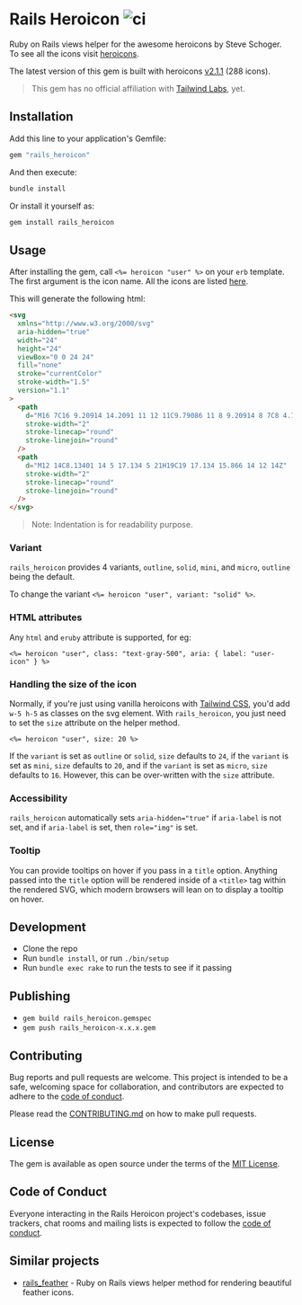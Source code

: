 # Rails Heroicon ![ci](https://github.com/abeidahmed/rails-heroicon/actions/workflows/ci.yml/badge.svg)

Ruby on Rails views helper for the awesome heroicons by Steve Schoger. To see
all the icons visit [heroicons](https://heroicons.com/).

The latest version of this gem is built with heroicons
[v2.1.1](https://github.com/tailwindlabs/heroicons/releases/tag/v2.1.1) (288 icons).

> This gem has no official affiliation with [Tailwind Labs](https://github.com/tailwindlabs),
> yet.

## Installation

Add this line to your application's Gemfile:

```ruby
gem "rails_heroicon"
```

And then execute:

```bash
bundle install
```

Or install it yourself as:

```bash
gem install rails_heroicon
```

## Usage

After installing the gem, call `<%= heroicon "user" %>` on your `erb` template.
The first argument is the icon name. All the icons are listed [here](https://heroicons.com/).

This will generate the following html:

```html
<svg
  xmlns="http://www.w3.org/2000/svg"
  aria-hidden="true"
  width="24"
  height="24"
  viewBox="0 0 24 24"
  fill="none"
  stroke="currentColor"
  stroke-width="1.5"
  version="1.1"
>
  <path
    d="M16 7C16 9.20914 14.2091 11 12 11C9.79086 11 8 9.20914 8 7C8 4.79086 9.79086 3 12 3C14.2091 3 16 4.79086 16 7Z"
    stroke-width="2"
    stroke-linecap="round"
    stroke-linejoin="round"
  />
  <path
    d="M12 14C8.13401 14 5 17.134 5 21H19C19 17.134 15.866 14 12 14Z"
    stroke-width="2"
    stroke-linecap="round"
    stroke-linejoin="round"
  />
</svg>
```

> Note: Indentation is for readability purpose.

### Variant

`rails_heroicon` provides 4 variants, `outline`, `solid`, `mini`, and `micro`, `outline` being
the default.

To change the variant `<%= heroicon "user", variant: "solid" %>`.

### HTML attributes

Any `html` and `eruby` attribute is supported, for eg:

```erb
<%= heroicon "user", class: "text-gray-500", aria: { label: "user-icon" } %>
```

### Handling the size of the icon

Normally, if you're just using vanilla heroicons with [Tailwind CSS](https://tailwindcss.com/),
you'd add `w-5 h-5` as classes on the svg element. With `rails_heroicon`, you just
need to set the `size` attribute on the helper method.

```erb
<%= heroicon "user", size: 20 %>
```

If the `variant` is set as `outline` or `solid`, `size` defaults to `24`,
if the `variant` is set as `mini`, `size` defaults to `20`, and if the `variant`
is set as `micro`, `size` defaults to `16`. However, this can be over-written with
the `size` attribute.

### Accessibility

`rails_heroicon` automatically sets `aria-hidden="true"` if `aria-label` is not
set, and if `aria-label` is set, then `role="img"` is set.

### Tooltip

You can provide tooltips on hover if you pass in a `title` option. Anything
passed into the `title` option will be rendered inside of a
`<title>` tag within the rendered SVG, which modern browsers will lean on to
display a tooltip on hover.

## Development

- Clone the repo
- Run `bundle install`, or run `./bin/setup`
- Run `bundle exec rake` to run the tests to see if it passing

## Publishing

- `gem build rails_heroicon.gemspec`
- `gem push rails_heroicon-x.x.x.gem`

## Contributing

Bug reports and pull requests are welcome. This project is intended to be a
safe, welcoming space for collaboration, and contributors are expected to adhere
to the [code of conduct](https://github.com/abeidahmed/rails-heroicon/blob/main/CODE_OF_CONDUCT.md).

Please read the [CONTRIBUTING.md](https://github.com/abeidahmed/rails-heroicon/blob/main/CONTRIBUTING.md)
on how to make pull requests.

## License

The gem is available as open source under the terms of the [MIT License](https://opensource.org/licenses/MIT).

## Code of Conduct

Everyone interacting in the Rails Heroicon project's codebases, issue trackers,
chat rooms and mailing lists is expected to follow the
[code of conduct](https://github.com/abeidahmed/rails-heroicon/blob/main/CODE_OF_CONDUCT.md).

## Similar projects

- [rails_feather](https://github.com/abeidahmed/rails_feather) - Ruby on Rails
  views helper method for rendering beautiful feather icons.

